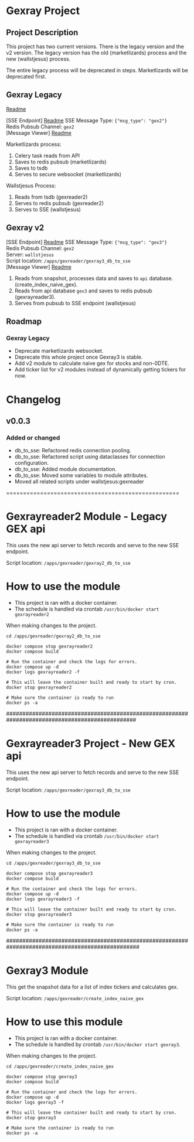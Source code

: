 # Gexray Project

## Project Description

This project has two current versions. There is the legacy version and the v2 version. 
The legacy version has the old (marketlizards) process and the new (wallstjesus) process. 

The entire legacy process will be deprecated in steps. Marketlizards will be deprecated first. 

## Gexray Legacy

[Readme](private_readme.md)

[SSE Endpoint] [Readme](private_readme.md)
SSE Message Type: `{"msg_type": "gex2"}`  
Redis Pubsub Channel: `gex2`  
[Message Viewer] [Readme](private_readme.md)

Marketlizards process:
1. Celery task reads from API
2. Saves to redis pubsub (marketlizards)
3. Saves to tsdb
4. Serves to secure websocket (marketlizards)

Wallstjesus Process:
1. Reads from tsdb (gexreader2)
2. Serves to redis pubsub (gexreader2)
3. Serves to SSE (wallstjesus)

## Gexray v2

[SSE Endpoint] [Readme](private_readme.md)
SSE Message Type: `{"msg_type": "gex3"}`  
Redis Pubsub Channel: `gex2`  
Server: `wallstjesus`  
Script location: `/apps/gexreader/gexray3_db_to_sse`  
[Message Viewer] [Readme](private_readme.md)

1. Reads from snapshot, processes data and saves to `api` database.  (create_index_naive_gex).  
2. Reads from api database `gex3` and saves to redis pubsub (gexrayreader3).  
3. Serves from pubsub to SSE endpoint (wallstjesus)

## Roadmap

### Gexray Legacy
- Deprecate marketlizards websocket. 
- Deprecate this whole project once Gexray3 is stable.
- Add v2 module to calculate naive gex for stocks and non-0DTE. 
- Add ticker list for v2 modules instead of dynamically getting tickers for now. 

# Changelog

## v0.0.3

### Added or changed

- db_to_sse: Refactored redis connection pooling.
- db_to_sse: Refactored script using dataclasses for connection configuration. 
- db_to_sse: Added module documentation. 
- db_to_sse: Moved some variables to module attributes. 
- Moved all related scripts under wallstjesus:gexreader


===================================================

# Gexrayreader2 Module - Legacy GEX api

This uses the new api server to fetch records and serve to the new SSE endpoint. 

Script location: `/apps/gexreader/gexray2_db_to_sse`

# How to use the module

- This project is ran with a docker container. 
- The schedule is handled via crontab `/usr/bin/docker start gexrayreader2`

When making changes to the project. 

```
cd /apps/gexreader/gexray2_db_to_sse

docker compose stop gexrayreader2
docker compose build

# Run the container and check the logs for errors.
docker compose up -d
docker logs gexrayreader2 -f

# This will leave the container built and ready to start by cron.
docker stop gexrayreader2

# Make sure the container is ready to run
docker ps -a
```


################################################################################################

# Gexrayreader3 Project - New GEX api

This uses the new api server to fetch records and serve to the new SSE endpoint.

Script location: `/apps/gexreader/gexray3_db_to_sse`

# How to use the module

- This project is ran with a docker container. 
- The schedule is handled via crontab `/usr/bin/docker start gexrayreader3`

When making changes to the project. 

```
cd /apps/gexreader/gexray3_db_to_sse

docker compose stop gexrayreader3
docker compose build

# Run the container and check the logs for errors.
docker compose up -d
docker logs gexrayreader3 -f

# This will leave the container built and ready to start by cron.
docker stop gexrayreader3

# Make sure the container is ready to run
docker ps -a
```

#################################################################################################

# Gexray3 Module

This get the snapshot data for a list of index tickers and calculates gex. 

Script location: `/apps/gexreader/create_index_naive_gex`

# How to use this module 

- This project is ran with a docker container. 
- The schedule is handled by crontab `/usr/bin/docker start gexray3`. 

When making changes to the project. 

```
cd /apps/gexreader/create_index_naive_gex

docker compose stop gexray3
docker compose build

# Run the container and check the logs for errors. 
docker compose up -d
docker logs gexray3 -f

# This will leave the container built and ready to start by cron. 
docker stop gexray3

# Make sure the container is ready to run
docker ps -a
```